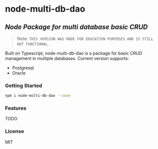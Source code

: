 # node-multi-db-dao
## _Node Package for multi database basic CRUD_

> Note: `THIS VERSION WAS MADE FOR EDUCATION PURPOSES AND IS STILL NOT FUNCTIONAL`.

Built on Typescript, node-multi-db-dao is a package for basic CRUD management in multiple databases.
Current version supports:
- Postgresql
- Oracle

### Getting Started

```sh
npm i node-multi-db-dao --save
```

### Features

TODO

### License

MIT
